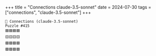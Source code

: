 +++
title = "Connections claude-3.5-sonnet"
date = 2024-07-30
tags = ["connections", "claude-3.5-sonnet"]
+++

```text
🤖 Connections (claude-3.5-sonnet) 
Puzzle #415
🟦🟦🟦🟦
🟨🟨🟨🟨
🟪🟪🟪🟪
🟩🟩🟩🟩
```
